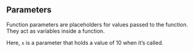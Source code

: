 ## Parameters
Function parameters are placeholders for values passed to the function. They act as variables inside a function.

Here, `x` is a parameter that holds a value of 10 when it’s called.